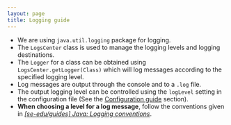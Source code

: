 ```yaml
---
layout: page
title: Logging guide
---
```


* We are using `java.util.logging` package for logging.
* The `LogsCenter` class is used to manage the logging levels and logging destinations.
* The `Logger` for a class can be obtained using `LogsCenter.getLogger(Class)` which will log messages according to the
specified logging level.
* Log messages are output through the console and to a `.log` file.
* The output logging level can be controlled using the `logLevel` setting in the configuration file
(See the [Configuration guide](Configuration.md) section).
* **When choosing a level for a log message**, follow the conventions given in
[_[se-edu/guides] Java: Logging conventions_](https://se-education.org/guides/conventions/java/logging.html).

